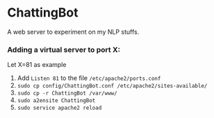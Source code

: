 ChattingBot
===

A web server to experiment on my NLP stuffs.

### Adding a virtual server to port X:
Let X=81 as example
1. Add `Listen 81` to the file `/etc/apache2/ports.conf`  
2. `sudo cp config/ChattingBot.conf /etc/apache2/sites-available/`  
3. `sudo cp -r ChattingBot /var/www/`  
4. `sudo a2ensite ChattingBot`  
5. `sudo service apache2 reload`

